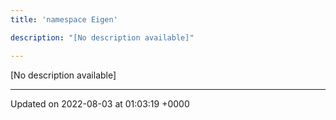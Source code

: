 ```yaml
---
title: 'namespace Eigen'

description: "[No description available]"

---
```







[No description available]






-------------------------------

Updated on 2022-08-03 at 01:03:19 +0000